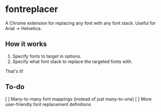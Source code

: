 # fontreplacer

A Chrome extension for replacing any font with any font stack. Useful for Arial → Helvetica.

## How it works

1. Specify fonts to target in options.
2. Specify what font stack to replace the targeted fonts with.

That's it!

## To-do

[ ] Many-to-many font mappings (instead of just many-to-one)
[ ] More user-friendly font replacement definitions
